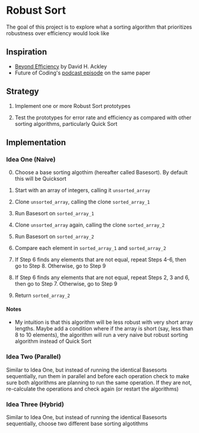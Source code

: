 # Robust Sort

The goal of this project is to explore what a sorting algorithm that 
prioritizes robustness over efficiency would look like

## Inspiration

- [Beyond Efficiency](https://www.cs.unm.edu/~ackley/be-201301131528.pdf) by David H. Ackley
- Future of Coding's [podcast episode](https://futureofcoding.org/episodes/070) on the same paper

## Strategy

1. Implement one or more Robust Sort prototypes

2. Test the prototypes for error rate and efficiency as compared with other 
    sorting algorithms, particularly Quick Sort

## Implementation

### Idea One (Naive)

0. Choose a base sorting algothim (hereafter called Basesort). By default 
    this will be Quicksort

1. Start with an array of integers, calling it `unsorted_array`

2. Clone `unsorted_array`, calling the clone `sorted_array_1`

3. Run Basesort on `sorted_array_1`

4. Clone `unsorted_array` again, calling the clone `sorted_array_2`

5. Run Basesort on `sorted_array_2`

6. Compare each element in `sorted_array_1` and `sorted_array_2`

7. If Step 6 finds any elements that are not equal, repeat Steps 4-6, then go 
    to Step 8. Otherwise, go to Step 9

8. If Step 6 finds any elements that are not equal, repeat Steps 2, 3 and 6, 
    then go to Step 7. Otherwise, go to Step 9

9. Return `sorted_array_2`

#### Notes

- My intuition is that this algorithm will be less robust with very short array 
    lengths. Maybe add a condition where if the array is short (say, less than 
    8 to 10 elements), the algorithm will run a very naive but robust sorting 
    algorithm instead of Quick Sort

### Idea Two (Parallel)

Similar to Idea One, but instead of running the identical Basesorts sequentially, 
    run them in parallel and before each operation check to make sure both 
    algorithms are planning to run the same operation. If they are not, 
    re-calculate the operations and check again (or restart the algorithms)

### Idea Three (Hybrid)

Similar to Idea One, but instead of running the identical Basesorts sequentially, 
    choose two different base sorting algotithms

